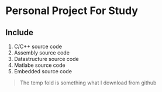 # Personal Project For Study
## Include 

1. C/C++ source code
2. Assembly source code  
3. Datastructure source code
4. Matlabe source code
5. Embedded source code

>The temp fold is something what I download from github  

